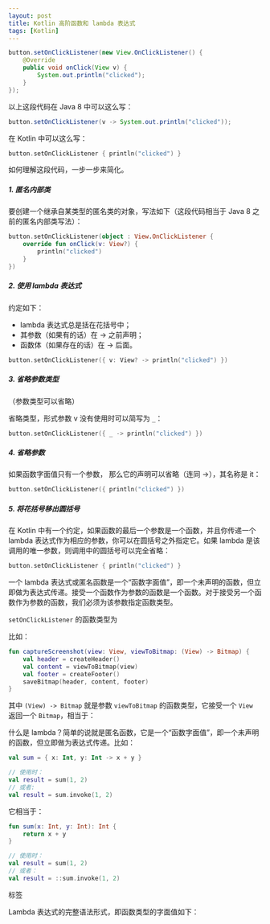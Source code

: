 ```yaml
---
layout: post
title: Kotlin 高阶函数和 lambda 表达式
tags: [Kotlin]
---
```


``` java
button.setOnClickListener(new View.OnClickListener() {
    @Override
    public void onClick(View v) {
        System.out.println("clicked");
    }
});
```

以上这段代码在 Java 8 中可以这么写：

``` java
button.setOnClickListener(v -> System.out.println("clicked"));
```

在 Kotlin 中可以这么写：

``` kotlin
button.setOnClickListener { println("clicked") }
```

如何理解这段代码，一步一步来简化。

##### 1. 匿名内部类

要创建一个继承自某类型的匿名类的对象，写法如下（这段代码相当于 Java 8 之前的匿名内部类写法）：

``` kotlin
button.setOnClickListener(object : View.OnClickListener {
    override fun onClick(v: View?) {
        println("clicked")
    }
})
```

##### 2. 使用 lambda 表达式

约定如下：

* lambda 表达式总是括在花括号中；
* 其参数（如果有的话）在 -> 之前声明；
* 函数体（如果存在的话）在 -> 后面。

``` kotlin
button.setOnClickListener({ v: View? -> println("clicked") })
```

##### 3. 省略参数类型
（参数类型可以省略）

省略类型，形式参数 v 没有使用时可以简写为 `_`：

``` kotlin
button.setOnClickListener({ _ -> println("clicked") })
```

##### 4. 省略参数

如果函数字面值只有一个参数， 那么它的声明可以省略（连同 ->），其名称是 it：

``` kotlin
button.setOnClickListener({ println("clicked") })
```

##### 5. 将花括号移出圆括号

在 Kotlin 中有一个约定，如果函数的最后一个参数是一个函数，并且你传递一个 lambda 表达式作为相应的参数，你可以在圆括号之外指定它。如果 lambda 是该调用的唯一参数，则调用中的圆括号可以完全省略：

``` kotlin
button.setOnClickListener { println("clicked") }
```

一个 lambda 表达式或匿名函数是一个“函数字面值”，即一个未声明的函数，但立即做为表达式传递。接受一个函数作为参数的函数是一个函数。对于接受另一个函数作为参数的函数，我们必须为该参数指定函数类型。

`setOnClickListener` 的函数类型为 

比如：

``` kotlin
fun captureScreenshot(view: View, viewToBitmap: (View) -> Bitmap) {
    val header = createHeader()
    val content = viewToBitmap(view)
    val footer = createFooter()
    saveBitmap(header, content, footer)
}
```

其中 `(View) -> Bitmap` 就是参数 `viewToBitmap` 的函数类型，它接受一个 `View` 返回一个 `Bitmap`，相当于：

什么是 lambda？简单的说就是匿名函数，它是一个“函数字面值”，即一个未声明的函数，但立即做为表达式传递。比如：

``` kotlin
val sum = { x: Int, y: Int -> x + y }

// 使用时：
val result = sum(1, 2)
// 或者:
val result = sum.invoke(1, 2)
```

它相当于：

``` kotlin
fun sum(x: Int, y: Int): Int {
    return x + y
}

// 使用时：
val result = sum(1, 2)
// 或者：
val result = ::sum.invoke(1, 2)
```

标签

Lambda 表达式的完整语法形式，即函数类型的字面值如下：













































